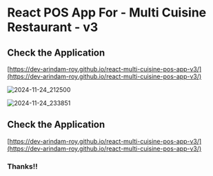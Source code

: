 # React POS App For - Multi Cuisine Restaurant - v3

## Check the Application
[https://dev-arindam-roy.github.io/react-multi-cuisine-pos-app-v3/](https://dev-arindam-roy.github.io/react-multi-cuisine-pos-app-v3/)

![2024-11-24_212500](https://github.com/user-attachments/assets/e13ee5e5-b388-43af-b123-6f3fa45bb75d)

![2024-11-24_233851](https://github.com/user-attachments/assets/ceadefdd-ed9e-45e2-925d-74f9d7afba2f)



## Check the Application
[https://dev-arindam-roy.github.io/react-multi-cuisine-pos-app-v3/](https://dev-arindam-roy.github.io/react-multi-cuisine-pos-app-v3/)

### Thanks!!

